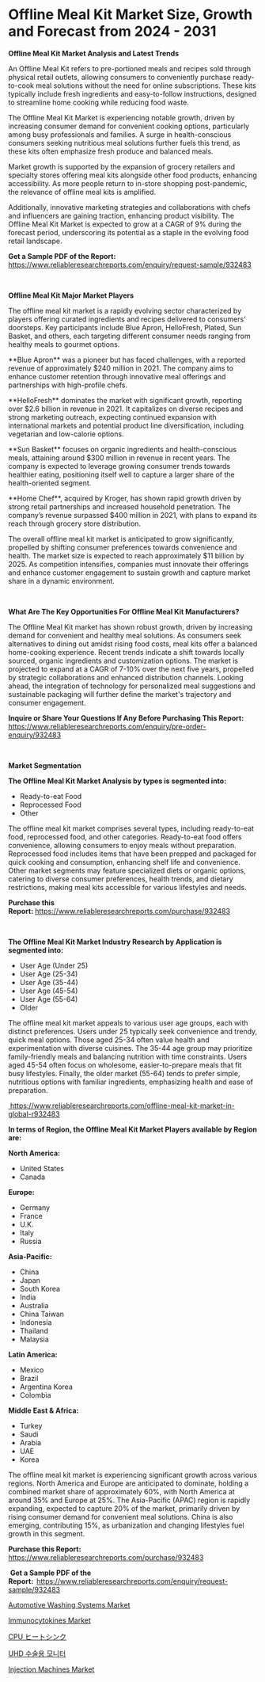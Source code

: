 <p><h1>Offline Meal Kit Market Size, Growth and Forecast from 2024 - 2031</h1></p><p><strong>Offline Meal Kit Market Analysis and Latest Trends</strong></p>
<p><p>An Offline Meal Kit refers to pre-portioned meals and recipes sold through physical retail outlets, allowing consumers to conveniently purchase ready-to-cook meal solutions without the need for online subscriptions. These kits typically include fresh ingredients and easy-to-follow instructions, designed to streamline home cooking while reducing food waste.</p><p>The Offline Meal Kit Market is experiencing notable growth, driven by increasing consumer demand for convenient cooking options, particularly among busy professionals and families. A surge in health-conscious consumers seeking nutritious meal solutions further fuels this trend, as these kits often emphasize fresh produce and balanced meals. </p><p>Market growth is supported by the expansion of grocery retailers and specialty stores offering meal kits alongside other food products, enhancing accessibility. As more people return to in-store shopping post-pandemic, the relevance of offline meal kits is amplified. </p><p>Additionally, innovative marketing strategies and collaborations with chefs and influencers are gaining traction, enhancing product visibility. The Offline Meal Kit Market is expected to grow at a CAGR of 9% during the forecast period, underscoring its potential as a staple in the evolving food retail landscape.</p></p>
<p><strong>Get a Sample PDF of the Report:&nbsp;</strong> <a href="https://www.reliableresearchreports.com/enquiry/request-sample/932483">https://www.reliableresearchreports.com/enquiry/request-sample/932483</a></p>
<p>&nbsp;</p>
<p><strong>Offline Meal Kit Major Market Players</strong></p>
<p><p>The offline meal kit market is a rapidly evolving sector characterized by players offering curated ingredients and recipes delivered to consumers’ doorsteps. Key participants include Blue Apron, HelloFresh, Plated, Sun Basket, and others, each targeting different consumer needs ranging from healthy meals to gourmet options.</p><p>**Blue Apron** was a pioneer but has faced challenges, with a reported revenue of approximately $240 million in 2021. The company aims to enhance customer retention through innovative meal offerings and partnerships with high-profile chefs.</p><p>**HelloFresh** dominates the market with significant growth, reporting over $2.6 billion in revenue in 2021. It capitalizes on diverse recipes and strong marketing outreach, expecting continued expansion with international markets and potential product line diversification, including vegetarian and low-calorie options.</p><p>**Sun Basket** focuses on organic ingredients and health-conscious meals, attaining around $300 million in revenue in recent years. The company is expected to leverage growing consumer trends towards healthier eating, positioning itself well to capture a larger share of the health-oriented segment.</p><p>**Home Chef**, acquired by Kroger, has shown rapid growth driven by strong retail partnerships and increased household penetration. The company’s revenue surpassed $400 million in 2021, with plans to expand its reach through grocery store distribution.</p><p>The overall offline meal kit market is anticipated to grow significantly, propelled by shifting consumer preferences towards convenience and health. The market size is expected to reach approximately $11 billion by 2025. As competition intensifies, companies must innovate their offerings and enhance customer engagement to sustain growth and capture market share in a dynamic environment.</p></p>
<p>&nbsp;</p>
<p><strong>What Are The Key Opportunities For Offline Meal Kit Manufacturers?</strong></p>
<p><p>The Offline Meal Kit market has shown robust growth, driven by increasing demand for convenient and healthy meal solutions. As consumers seek alternatives to dining out amidst rising food costs, meal kits offer a balanced home-cooking experience. Recent trends indicate a shift towards locally sourced, organic ingredients and customization options. The market is projected to expand at a CAGR of 7-10% over the next five years, propelled by strategic collaborations and enhanced distribution channels. Looking ahead, the integration of technology for personalized meal suggestions and sustainable packaging will further define the market's trajectory and consumer engagement.</p></p>
<p><strong>Inquire or Share Your Questions If Any Before Purchasing This Report:</strong> <a href="https://www.reliableresearchreports.com/enquiry/pre-order-enquiry/932483">https://www.reliableresearchreports.com/enquiry/pre-order-enquiry/932483</a></p>
<p>&nbsp;</p>
<p><strong>Market Segmentation</strong></p>
<p><strong>The Offline Meal Kit Market Analysis by types is segmented into:</strong></p>
<p><ul><li>Ready-to-eat Food</li><li>Reprocessed Food</li><li>Other</li></ul></p>
<p><p>The offline meal kit market comprises several types, including ready-to-eat food, reprocessed food, and other categories. Ready-to-eat food offers convenience, allowing consumers to enjoy meals without preparation. Reprocessed food includes items that have been prepped and packaged for quick cooking and consumption, enhancing shelf life and convenience. Other market segments may feature specialized diets or organic options, catering to diverse consumer preferences, health trends, and dietary restrictions, making meal kits accessible for various lifestyles and needs.</p></p>
<p><strong>Purchase this Report:&nbsp;</strong><a href="https://www.reliableresearchreports.com/purchase/932483">https://www.reliableresearchreports.com/purchase/932483</a></p>
<p>&nbsp;</p>
<p><strong>The Offline Meal Kit Market Industry Research by Application is segmented into:</strong></p>
<p><ul><li>User Age (Under 25)</li><li>User Age (25-34)</li><li>User Age (35-44)</li><li>User Age (45-54)</li><li>User Age (55-64)</li><li>Older</li></ul></p>
<p><p>The offline meal kit market appeals to various user age groups, each with distinct preferences. Users under 25 typically seek convenience and trendy, quick meal options. Those aged 25-34 often value health and experimentation with diverse cuisines. The 35-44 age group may prioritize family-friendly meals and balancing nutrition with time constraints. Users aged 45-54 often focus on wholesome, easier-to-prepare meals that fit busy lifestyles. Finally, the older market (55-64) tends to prefer simple, nutritious options with familiar ingredients, emphasizing health and ease of preparation.</p></p>
<p><a href="https://www.reliableresearchreports.com/offline-meal-kit-market-in-global-r932483">&nbsp;https://www.reliableresearchreports.com/offline-meal-kit-market-in-global-r932483</a></p>
<p><strong>In terms of Region, the Offline Meal Kit Market Players available by Region are:</strong></p>
<p>
    <p> <strong> North America: </strong>
        <ul>
            <li>United States</li>
            <li>Canada</li>
        </ul>
        </p> 
    <p> <strong> Europe: </strong>
        <ul>
            <li>Germany</li>
            <li>France</li>
            <li>U.K.</li>
            <li>Italy</li>
            <li>Russia</li>
        </ul>
        </p> 
    <p> <strong> Asia-Pacific: </strong>
        <ul>
            <li>China</li>
            <li>Japan</li>
            <li>South Korea</li>
            <li>India</li>
            <li>Australia</li>
            <li>China Taiwan</li>
            <li>Indonesia</li>
            <li>Thailand</li>
            <li>Malaysia</li>
        </ul>
        </p> 
    <p> <strong> Latin America: </strong>
        <ul>
            <li>Mexico</li>
            <li>Brazil</li>
            <li>Argentina Korea</li>
            <li>Colombia</li>
        </ul>
        </p> 
    <p> <strong> Middle East & Africa: </strong>
        <ul>
            <li>Turkey</li>
            <li>Saudi</li>
            <li>Arabia</li>
            <li>UAE</li>
            <li>Korea</li>
        </ul>
    </p>
    </p>
<p><p>The offline meal kit market is experiencing significant growth across various regions. North America and Europe are anticipated to dominate, holding a combined market share of approximately 60%, with North America at around 35% and Europe at 25%. The Asia-Pacific (APAC) region is rapidly expanding, expected to capture 20% of the market, primarily driven by rising consumer demand for convenient meal solutions. China is also emerging, contributing 15%, as urbanization and changing lifestyles fuel growth in this segment.</p></p>
<p><strong>Purchase this Report: </strong><a href="https://www.reliableresearchreports.com/purchase/932483">https://www.reliableresearchreports.com/purchase/932483</a></p>
<p>&nbsp;<strong>Get a Sample PDF of the Report:&nbsp;&nbsp;</strong><a href="https://www.reliableresearchreports.com/enquiry/request-sample/932483">https://www.reliableresearchreports.com/enquiry/request-sample/932483</a></p>
<p><strong></strong></p>
<p><p><a href="https://issuu.com/reportprime-2/docs/automotive-washing-systems-market-s_96abd6195d5355">Automotive Washing Systems Market</a></p><p><a href="https://www.linkedin.com/pulse/unlocking-growth-potential-market-strategic-analysis-immunocytokines-p17lf?trackingId=YlMC8WH0SPSTi1E3Wa5GZA%3D%3D">Immunocytokines Market</a></p><p><a href="https://medium.com/@henriettemills1/cpu-heatsink-market-%E3%81%AE%E3%82%B0%E3%83%AD%E3%83%BC%E3%83%90%E3%83%AB%E5%B8%82%E5%A0%B4%E6%A6%82%E8%A6%81%E3%81%AF-%E4%B8%96%E7%95%8C%E3%81%8A%E3%82%88%E3%81%B3%E4%B8%BB%E8%A6%81%E5%B8%82%E5%A0%B4%E3%81%AB%E3%81%8A%E3%81%91%E3%82%8B%E6%A5%AD%E7%95%8C%E3%81%AB%E5%BD%B1%E9%9F%BF%E3%82%92%E4%B8%8E%E3%81%88%E3%82%8B%E4%B8%BB%E8%A6%81%E3%81%AA%E3%83%88%E3%83%AC%E3%83%B3%E3%83%89%E3%81%AB%E3%81%A4%E3%81%84%E3%81%A6-%E7%8B%AC%E8%87%AA%E3%81%AE%E8%A6%96%E7%82%B9%E3%82%92%E6%8F%90%E4%BE%9B%E3%81%97%E3%81%BE%E3%81%99-7c8a5db4c56a">CPU ヒートシンク</a></p><p><a href="https://medium.com/@avaoneill70/%EC%8B%9C%EC%9E%A5-%EC%84%A0%EB%8F%84%EC%97%85%EC%B2%B4%EC%99%80-%EB%82%99%EC%98%A4%EC%97%85%EC%B2%B4-%EA%B8%80%EB%A1%9C%EB%B2%8C-uhd-%EC%88%98%EC%88%A0-%EB%AA%A8%EB%8B%88%ED%84%B0-%EC%8B%9C%EC%9E%A5-%EB%8F%99%ED%96%A5-%EB%B0%8F-%EC%98%88%EC%B8%A1-2024-2031-e8efd81ee811">UHD 수술용 모니터</a></p><p><a href="https://medium.com/@samleffler/this-report-aims-to-provide-a-comprehensive-presentation-of-the-global-market-for-injection-07a9acd31069">Injection Machines Market</a></p></p>